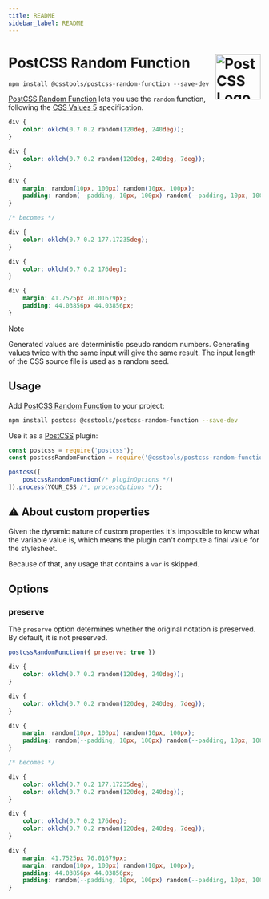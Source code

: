 ```yaml
---
title: README
sidebar_label: README
---
```

# PostCSS Random Function [<img src="https://postcss.github.io/postcss/logo.svg" alt="PostCSS Logo" width="90" height="90" align="right">][PostCSS]

`npm install @csstools/postcss-random-function --save-dev`

[PostCSS Random Function] lets you use the `random` function, following the [CSS Values 5] specification.

```css
div {
	color: oklch(0.7 0.2 random(120deg, 240deg));
}

div {
	color: oklch(0.7 0.2 random(120deg, 240deg, 7deg));
}

div {
	margin: random(10px, 100px) random(10px, 100px);
	padding: random(--padding, 10px, 100px) random(--padding, 10px, 100px);
}

/* becomes */

div {
	color: oklch(0.7 0.2 177.17235deg);
}

div {
	color: oklch(0.7 0.2 176deg);
}

div {
	margin: 41.7525px 70.01679px;
	padding: 44.03856px 44.03856px;
}
```

> [!NOTE]
> Generated values are deterministic pseudo random numbers.
> Generating values twice with the same input will give the same result.
> The input length of the CSS source file is used as a random seed.

## Usage

Add [PostCSS Random Function] to your project:

```bash
npm install postcss @csstools/postcss-random-function --save-dev
```

Use it as a [PostCSS] plugin:

```js
const postcss = require('postcss');
const postcssRandomFunction = require('@csstools/postcss-random-function');

postcss([
	postcssRandomFunction(/* pluginOptions */)
]).process(YOUR_CSS /*, processOptions */);
```



## ⚠️ About custom properties

Given the dynamic nature of custom properties it's impossible to know what the variable value is, which means the plugin can't compute a final value for the stylesheet. 

Because of that, any usage that contains a `var` is skipped.

## Options

### preserve

The `preserve` option determines whether the original notation
is preserved. By default, it is not preserved.

```js
postcssRandomFunction({ preserve: true })
```

```css
div {
	color: oklch(0.7 0.2 random(120deg, 240deg));
}

div {
	color: oklch(0.7 0.2 random(120deg, 240deg, 7deg));
}

div {
	margin: random(10px, 100px) random(10px, 100px);
	padding: random(--padding, 10px, 100px) random(--padding, 10px, 100px);
}

/* becomes */

div {
	color: oklch(0.7 0.2 177.17235deg);
	color: oklch(0.7 0.2 random(120deg, 240deg));
}

div {
	color: oklch(0.7 0.2 176deg);
	color: oklch(0.7 0.2 random(120deg, 240deg, 7deg));
}

div {
	margin: 41.7525px 70.01679px;
	margin: random(10px, 100px) random(10px, 100px);
	padding: 44.03856px 44.03856px;
	padding: random(--padding, 10px, 100px) random(--padding, 10px, 100px);
}
```

[cli-url]: https://github.com/csstools/postcss-plugins/actions/workflows/test.yml?query=workflow/test
[css-url]: https://cssdb.org/#random-function
[discord]: https://discord.gg/bUadyRwkJS
[npm-url]: https://www.npmjs.com/package/@csstools/postcss-random-function

[PostCSS]: https://github.com/postcss/postcss
[PostCSS Random Function]: https://github.com/csstools/postcss-plugins/tree/main/plugins/postcss-random-function
[CSS Values 5]: https://drafts.csswg.org/css-values-5/#random

